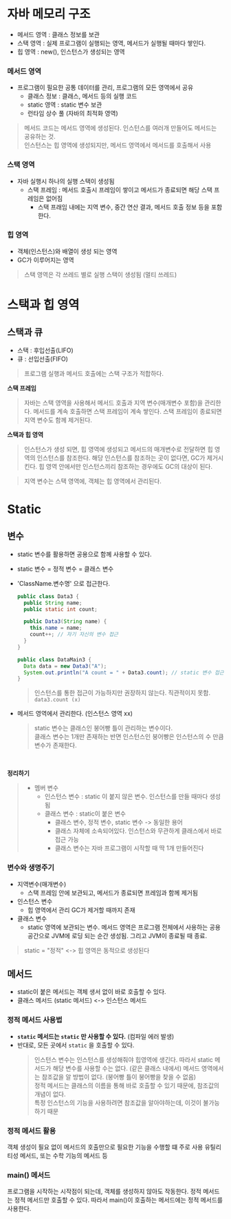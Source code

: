 # 자바 메모리 구조
- 메서드 영역 : 클래스 정보를 보관
- 스택 영역 : 실제 프로그램이 실행되는 영역, 메서드가 실행될 때마다 쌓인다.
- 힙 영역 : new(), 인스턴스가 생성되는 영역

### 메서드 영역
- 프로그램이 필요한 공통 데이터를 관리, 프로그램의 모든 영역에서 공유
  - 클래스 정보 : 클래스, 메서드 등의 실행 코드
  - static 영역 : static 변수 보관
  - 런타임 상수 풀 (자바의 최적화 영역)

> 메서드 코드는 메서드 영역에 생성된다. 인스턴스를 여러개 만들어도 메서드는 공유하는 것.  
> 인스턴스는 힙 영역에 생성되지만, 메서드 영역에서 메서드를 호출해서 사용

### 스택 영역
- 자바 실행시 하나의 실행 스택이 생성됨
  - 스택 프레임 : 메서드 호출시 프레임이 쌓이고 메서드가 종료되면 해당 스택 프레임은 없어짐
    - 스택 프래임 내에는 지역 변수, 중간 연산 결과, 메서드 호출 정보 등을 포함한다.

### 힙 영역
- 객체(인스턴스)와 배열이 생성 되는 영역
- GC가 이루어지는 영역

> 스택 영역은 각 쓰레드 별로 실행 스택이 생성됨 (멀티 쓰레드)


# 스택과 힙 영역
## 스택과 큐
- 스택 : 후입선출(LIFO)
- 큐 : 선입선출(FIFO)

> 프로그램 실행과 메서드 호출에는 스택 구조가 적합하다.

**스택 프레임**  
> 자바는 스택 영역을 사용해서 메서드 호출과 지역 변수(매개변수 포함)을 관리한다.
> 메서드를 계속 호출하면 스택 프레임이 계속 쌓인다.
> 스택 프레임이 종료되면 지역 변수도 함께 제거된다.

**스택과 힙 영역**
> 인스턴스가 생성 되면, 힙 영역에 생성되고
> 메서드의 매개변수로 전달하면 힙 영역의 인스턴스를 참조한다.
> 해당 인스턴스를 참조하는 곳이 없다면, GC가 제거시킨다.
> 힙 영역 안에서만 인스턴스끼리 참조하는 경우에도 GC의 대상이 된다.

> 지역 변수는 스택 영역에, 객체는 힙 영역에서 관리된다.


# Static 
## 변수
- static 변수를 활용하면 공용으로 함께 사용할 수 있다.
- static 변수 = 정적 변수 = 클래스 변수
- 'ClassName.변수명' 으로 접근한다.
  ```java
  public class Data3 {
    public String name;
    public static int count;
  
    public Data3(String name) {
      this.name = name;
      count++; // 자기 자신의 변수 접근
    }
  }
  ```
  
  ```java
  public class DataMain3 {
    Data data = new Data3("A");
    System.out.println("A count = " + Data3.count); // static 변수 접근
  }
  ```
  > 인스턴스를 통한 접근이 가능하지만 권장하지 않는다. 직관적이지 못함. ```data3.count (x)```

- 메서드 영역에서 관리한다. (인스턴스 영역 xx)
  > static 변수는 클래스인 붕어빵 틀이 관리하는 변수이다.  
  > 클래스 변수는 1개만 존재하는 반면 인스턴스인 붕어빵은 인스턴스의 수 만큼 변수가 존재한다.

<br>

**정리하기**  
> - 멤버 변수
>   - 인스턴스 변수 : static 이 붙지 않은 변수. 인스턴스를 만들 때마다 생성됨  
>   - 클래스 변수 : static이 붙은 변수
>     - 클래스 변수, 정적 변수, static 변수 -> 동일한 용어
>     - 클래스 자체에 소속되어있다. 인스턴스와 무관하게 클래스에서 바로 접근 가능
>     - 클래스 변수는 자바 프로그램이 시작할 때 딱 1개 만들어진다

### 변수와 생명주기
- 지역변수(매개변수)
  - 스택 프레임 안에 보관되고, 메서드가 종료되면 프레임과 함께 제거됨
- 인스턴스 변수
  - 힙 영역에서 관리 GC가 제거할 때까지 존재
- 클래스 변수
  - static 영역에 보관되는 변수. 메서드 영역은 프로그램 전체에서 사용하는 공용공간으로 JVM에 로딩 되는 순간 생성됨. 그리고 JVM이 종료될 때 종료.

> static = "정적" <-> 힙 영역은 동적으로 생성된다


## 메서드
- static이 붙은 메서드는 객체 생서 없이 바로 호출할 수 있다.
- 클래스 메서드 (static 메서드) <-> 인스턴스 메서드

### 정적 메서드 사용법
- **```static``` 메서드는 ```static``` 만 사용할 수 있다.** (컴파일 에러 발생)
- 반대로, 모든 곳에서 ```static``` 을 호출할 수 있다.
  > 인스턴스 변수는 인스턴스를 생성해줘야 힙영역에 생긴다. 따라서 static 메서드가 해당 변수를 사용할 수는 없다. (같은 클래스 내에서)
  > 메서드 영역에서는 참조값을 알 방법이 없다. (붕어빵 틀이 붕어빵을 찾을 수 없음)  
  > 정적 메서드는 클래스의 이름을 통해 바로 호출할 수 있기 때문에, 참조값의 개념이 없다.  
  > 특정 인스턴스의 기능을 사용하려면 참조값을 알아야하는데, 이것이 불가능 하기 때문 

### 정적 메서드 활용
객체 생성이 필요 없이 메서드의 호출만으로 필요한 기능을 수행할 떄 주로 사용
유틸리티성 메서드, 또는 수학 기능의 메서드 등

### main() 메서드
프로그램을 시작하는 시작점이 되는데, 객체를 생성하지 않아도 작동한다.
정적 메서드는 정적 메서드만 호출할 수 있다. 따라서 main()이 호출하는 메서드에는 정적 메서드를 사용한다.
